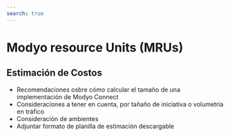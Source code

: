 ```yaml
---
search: true
---
```


# Modyo resource Units (MRUs)

## Estimación de Costos
- Recomendaciones osbre cómo calcular el tamaño de una implementación de Modyo Connect
- Consideraciones a tener en cuenta, por tañaño de iniciativa o volumetría en tráfico
- Consideración de ambientes
- Adjuntar formato de planilla de estimación descargable